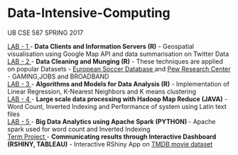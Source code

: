 # Data-Intensive-Computing

UB CSE 587 SPRING 2017 <br>

<a href = "https://github.com/arun-c-pendyala/Data-Intensive-Computing/tree/master/Lab%201"> LAB - 1 </a> - <strong> Data Clients and Information Servers (R)</strong> - Geospatial visualisation using Google Map API and data summarisation on Twitter Data <br>
<a href = "https://github.com/arun-c-pendyala/Data-Intensive-Computing/tree/master/Lab%202"> LAB - 2 </a> - <strong> Data Cleaning and Munging (R)</strong> - These techniques are applied on popular Datasets - <a href = "https://www.kaggle.com/hugomathien/soccer"> European Soccer Database </a> and <a href= "http://www.pewinternet.org/dataset/june-2015-gaming-jobs-broadband/">Pew Research Center </a> - GAMING,JOBS and BROADBAND <br>
<a href = "https://github.com/arun-c-pendyala/Data-Intensive-Computing/tree/master/Lab%203"> LAB - 3 </a> - <strong> Algorithms and Models for Data Analysis (R)</strong> - Implementation of Linear Regression, K-Nearest Neighbors and K means clustering <br>
<a href = "https://github.com/arun-c-pendyala/Data-Intensive-Computing/tree/master/Lab%204"> LAB - 4 </a> - <strong> Large scale data processing with Hadoop Map Reduce (JAVA)</strong> - Word Count, Inverted Indexing and Performance of system using Latin text files<br>
<a href = "https://github.com/arun-c-pendyala/Data-Intensive-Computing/tree/master/Lab%205"> LAB - 5 </a> - <strong> Big Data Analytics using Apache Spark (PYTHON) </strong> - Apache spark used for word count and Inverted Indexing <br>
<a href = "https://github.com/arun-c-pendyala/Data-Intensive-Computing/tree/master/Term%20Project"> Term Project </a> - <strong> Communicating results through Interactive Dashboard (RSHINY, TABLEAU)</strong> - Interactive RShiny App on <a href="https://www.kaggle.com/tmdb/tmdb-movie-metadata">TMDB movie dataset </a> <br>



